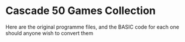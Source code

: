 # Cascade 50 Games Collection  

Here are the original programme files, and the BASIC code for each one should anyone wish to convert them
